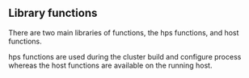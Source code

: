 ## Library functions

There are two main libraries of functions, the hps functions, and host functions.

hps functions are used during the cluster build and configure process whereas the host functions are available on the running host.



